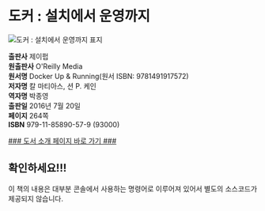   
# 도커 : 설치에서 운영까지
  
 ![도커 : 설치에서 운영까지 표지](http://image.yes24.com/momo/TopCate858/MidCate007/85762990.jpg)
  
**출판사** 제이펍  
**원출판사** O'Reilly Media  
**원서명** Docker Up & Running(원서 ISBN: 9781491917572)  
**저자명** 칼 마티아스, 션 P. 케인  
**역자명** 박종영  
**출판일** 2016년 7월 20일  
**페이지** 264쪽  
**ISBN** 979-11-85890-57-9 (93000)  

[### 도서 소개 페이지 바로 가기 ###](http://jpub.tistory.com/594)  

## 확인하세요!!!

이 책의 내용은 대부분 콘솔에서 사용하는 명령어로 이루어져 있어서 별도의 소스코드가 제공되지 않습니다.
